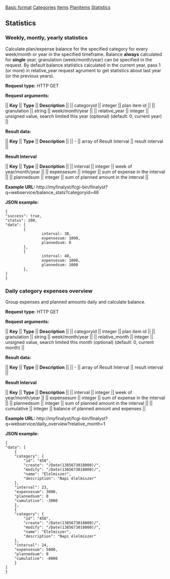<a class="apilink" href="webserviceapi.html">Basic format</a>
<a class="apilink" href="categoryapi.html">Categories</a>
<a class="apilink" href="itemapi.html">Items</a>
<a class="apilink" href="planitemapi.html">Planitems</a>
<a class="apilink" href="statisticsapi.html">Statistics</a>

## Statistics

### Weekly, montly, yearly statistics

Calculate plan/expense balance for the specified category for every
week/month or year in the specified timeframe. Balance **always** calculated for
**single** year, granulation (week/month/year) can be specified in the request.
By default balance statistics calculated in the current year, pass 1 (or more)
in relative_year request agrument to get statistics about last year
(or the previous years).

**Request type:** HTTP GET

**Request arguments:**

|| **Key**       || **Type**     || **Description**                                                                ||
|| categoryid    || integer      || plan item id                                                                   ||
|| granulation   || string       || week/month/year                                                                ||
|| relative_year || integer      || unsigned value, search limited this year (optional) (default: 0, current year) ||

**Result data:**

|| **Key**      || **Type**                  || **Description**       ||
|| -            || array of Result Interval  || result interval       ||

**Result Interval**

|| **Key**      || **Type** || **Description**                       ||
|| interval     || integer  || week of year/month/year               ||
|| expensesum   || integer  || sum of expense in the interval        ||
|| plannedsum   || integer  || sum of planned amount in the interval ||

**Example URL:**
http://myfinalyst/fcgi-bin/finalyst?q=webservice/balance_stats?categoryid=46

**JSON example:**

    {
	"success": true,
	"status": 200,
	"data": [
            {
                    interval: 38,
                    expensesum: 1000,
                    plannedsum: 0
            },
            {
                    interval: 40,
                    expensesum: 1000,
                    plannedsum: 1000
            },
	]
    }

### Daily category expenses overview

Group expenses and planned amounts daily and calculate balance.

**Request type:** HTTP GET

**Request arguments:**

|| **Key**        || **Type**     || **Description**                                                                  ||
|| categoryid     || integer      || plan item id                                                                     ||
|| granulation    || string       || week/month/year                                                                  ||
|| relative_month || integer      || unsigned value, search limited this month (optional) (default: 0, current month) ||

**Result data:**

|| **Key**      || **Type**                  || **Description**       ||
|| -            || array of Result Interval  || result interval       ||

**Result Interval**

|| **Key**      || **Type** || **Description**                        ||
|| interval     || integer  || week of year/month/year                ||
|| expensesum   || integer  || sum of expense in the interval         ||
|| plannedsum   || integer  || sum of planned amount in the interval  ||
|| cumulative   || integer  || balance of planned amount and expenses ||

**Example URL:**
http://myfinalyst/fcgi-bin/finalyst?q=webservice/daily_overview?relative_month=1

**JSON example:**

    {
	"data": [
	    {
		"category": {
			"id": "458",
			"create": "/Date(1385673018000)/",
			"modify": "/Date(1385673018000)/",
			"name": "Élelmiszer",
			"description": "Napi élelmiszer"
		},
		"interval": 23,
		"expensesum": 3000,
		"plannedsum": 0
		"cumulative": -3000
	    },
	    {
		"category": {
			"id": "458",
			"create": "/Date(1385673018000)/",
			"modify": "/Date(1385673018000)/",
			"name": "Élelmiszer",
			"description": "Napi élelmiszer"
		},
		"interval": 24,
		"expensesum": 5000,
		"plannedsum": 0
		"cumulative": -8000
	    }
	]
    }
